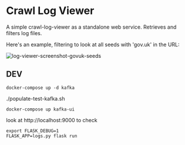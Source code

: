 Crawl Log Viewer
================

A simple crawl-log-viewer as a standalone web service. Retrieves and filters log files.

Here's an example, filtering to look at all seeds with 'gov.uk' in the URL:

![log-viewer-screenshot-govuk-seeds](https://user-images.githubusercontent.com/87843/40358561-84571fc4-5db7-11e8-8176-624cd1adc1d2.png)

DEV
---

    docker-compose up -d kafka
   ./populate-test-kafka.sh


    docker-compose up kafka-ui

 look at http://localhost:9000 to check 
    

    export FLASK_DEBUG=1
    FLASK_APP=logs.py flask run


